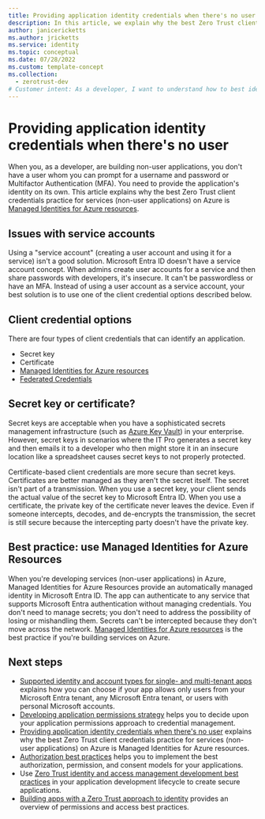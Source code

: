 ```yaml
---
title: Providing application identity credentials when there's no user
description: In this article, we explain why the best Zero Trust client credentials practice for services (non-user applications) on Azure is Managed Identities for Azure Resources.
author: janicericketts
ms.author: jricketts
ms.service: identity
ms.topic: conceptual
ms.date: 07/28/2022
ms.custom: template-concept
ms.collection:
  - zerotrust-dev
# Customer intent: As a developer, I want to understand how to best identify non-user applications so that I can address the guiding principles of Zero Trust.
---
```

# Providing application identity credentials when there's no user

When you, as a developer, are building non-user applications, you don't have a user whom you can prompt for a username and password or Multifactor Authentication (MFA). You need to provide the application's identity on its own. This article explains why the best Zero Trust client credentials practice for services (non-user applications) on Azure is [Managed Identities for Azure resources](/azure/active-directory/managed-identities-azure-resources/overview-for-developers?tabs=portal%2Cdotnet).

## Issues with service accounts

Using a "service account" (creating a user account and using it for a service) isn't a good solution. Microsoft Entra ID doesn't have a service account concept. When admins create user accounts for a service and then share passwords with developers, it's insecure. It can't be passwordless or have an MFA. Instead of using a user account as a service account, your best solution is to use one of the client credential options described below.

## Client credential options

There are four types of client credentials that can identify an application.

- Secret key
- Certificate
- [Managed Identities for Azure resources](/azure/active-directory/managed-identities-azure-resources/overview-for-developers?tabs=portal%2Cdotnet)
- [Federated Credentials](/azure/active-directory/develop/workload-identity-federation)

## Secret key or certificate?

Secret keys are acceptable when you have a sophisticated secrets management infrastructure (such as [Azure Key Vault](/azure/key-vault/general/overview)) in your enterprise. However, secret keys in scenarios where the IT Pro generates a secret key and then emails it to a developer who then might store it in an insecure location like a spreadsheet causes secret keys to not properly protected.

Certificate-based client credentials are more secure than secret keys. Certificates are better managed as they aren't the secret itself. The secret isn't part of a transmission. When you use a secret key, your client sends the actual value of the secret key to Microsoft Entra ID. When you use a certificate, the private key of the certificate never leaves the device. Even if someone intercepts, decodes, and de-encrypts the transmission, the secret is still secure because the intercepting party doesn't have the private key.

## Best practice: use Managed Identities for Azure Resources

When you're developing services (non-user applications) in Azure, Managed Identities for Azure Resources provide an automatically managed identity in Microsoft Entra ID. The app can authenticate to any service that supports Microsoft Entra authentication without managing credentials. You don't need to manage secrets; you don't need to address the possibility of losing or mishandling them. Secrets can't be intercepted because they don't move across the network. [Managed Identities for Azure resources](/azure/active-directory/managed-identities-azure-resources/overview-for-developers?tabs=portal%2Cdotnet) is the best practice if you're building services on Azure.

## Next steps

- [Supported identity and account types for single- and multi-tenant apps](identity-supported-account-types.md) explains how you can choose if your app allows only users from your Microsoft Entra tenant, any Microsoft Entra tenant, or users with personal Microsoft accounts.
- [Developing application permissions strategy](developer-strategy-application-permissions.md) helps you to decide upon your application permissions approach to credential management.
- [Providing application identity credentials when there's no user](identity-non-user-applications.md) explains why the best Zero Trust client credentials practice for services (non-user applications) on Azure is Managed Identities for Azure resources.
- [Authorization best practices](developer-strategy-authorization-best-practices.md) helps you to implement the best authorization, permission, and consent models for your applications.
- Use [Zero Trust identity and access management development best practices](identity-iam-development-best-practices.md) in your application development lifecycle to create secure applications.
- [Building apps with a Zero Trust approach to identity](identity.md) provides an overview of permissions and access best practices.
